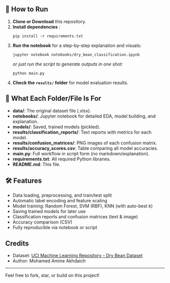 
## 🚀 How to Run

1. **Clone or Download** this repository.
2. **Install dependencies** :
    ```
    pip install -r requirements.txt
    ```
3. **Run the notebook** for a step-by-step explanation and visuals:
    ```
    jupyter notebook notebooks/dry_bean_classification.ipynb
    ```
   _or just run the script to generate outputs in one shot:_
    ```
    python main.py
    ```
4. **Check the `results/` folder** for model evaluation results.

## 📝 What Each Folder/File Is For

- **data/**: The original dataset file (.xlsx).
- **notebooks/**: Jupyter notebook for detailed EDA, model building, and explanation.
- **models/**: Saved, trained models (pickled).
- **results/classification_reports/**: Text reports with metrics for each model.
- **results/confusion_matrices/**: PNG images of each confusion matrix.
- **results/accuracy_scores.csv**: Table comparing all model accuracies.
- **main.py**: Full workflow in script form (no markdown/explanation).
- **requirements.txt**: All required Python libraries.
- **README.md**: This file.

## 🛠️ Features

- Data loading, preprocessing, and train/test split
- Automatic label encoding and feature scaling
- Model training: Random Forest, SVM (RBF), KNN (with auto-best k)
- Saving trained models for later use
- Classification reports and confusion matrices (text & image)
- Accuracy comparison (CSV)
- Fully reproducible via notebook or script

## Credits

- Dataset: [UCI Machine Learning Repository - Dry Bean Dataset](https://archive.ics.uci.edu/dataset/602/dry+bean+dataset)
- Author: Mohamed Amine Akhdaich

---

Feel free to fork, star, or build on this project!
